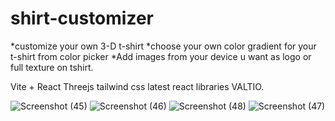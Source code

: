# shirt-customizer

*customize your own 3-D t-shirt
*choose your own color gradient for your t-shirt from color picker
*Add images from your device u want as logo or full texture on tshirt.

Vite + React
Threejs
tailwind css
latest react libraries VALTIO.


![Screenshot (45)](https://github.com/jchamoli182/shirt-customizer/assets/110778782/fe32f3aa-73f3-46c0-82eb-1dc09fb277e1)
![Screenshot (46)](https://github.com/jchamoli182/shirt-customizer/assets/110778782/f154d623-174e-4759-8d0f-d6577f17daa9)
![Screenshot (48)](https://github.com/jchamoli182/shirt-customizer/assets/110778782/01b10c36-621d-47da-a75c-fcfddee53782)
![Screenshot (47)](https://github.com/jchamoli182/shirt-customizer/assets/110778782/e9583388-3104-44e3-a7bf-be4ab5807db2)
